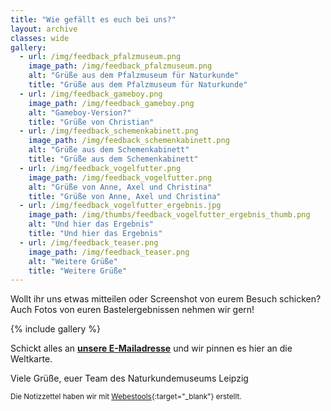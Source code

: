 ```yaml
---
title: "Wie gefällt es euch bei uns?"
layout: archive
classes: wide
gallery:
  - url: /img/feedback_pfalzmuseum.png
    image_path: /img/feedback_pfalzmuseum.png
    alt: "Grüße aus dem Pfalzmuseum für Naturkunde"
    title: "Grüße aus dem Pfalzmuseum für Naturkunde"
  - url: /img/feedback_gameboy.png
    image_path: /img/feedback_gameboy.png
    alt: "Gameboy-Version?"
    title: "Grüße von Christian"
  - url: /img/feedback_schemenkabinett.png
    image_path: /img/feedback_schemenkabinett.png
    alt: "Grüße aus dem Schemenkabinett"
    title: "Grüße aus dem Schemenkabinett"
  - url: /img/feedback_vogelfutter.png
    image_path: /img/feedback_vogelfutter.png
    alt: "Grüße von Anne, Axel und Christina"
    title: "Grüße von Anne, Axel und Christina"
  - url: /img/feedback_vogelfutter_ergebnis.jpg
    image_path: /img/thumbs/feedback_vogelfutter_ergebnis_thumb.png
    alt: "Und hier das Ergebnis"
    title: "Und hier das Ergebnis"
  - url: /img/feedback_teaser.png
    image_path: /img/feedback_teaser.png
    alt: "Weitere Grüße"
    title: "Weitere Grüße"
---
```

Wollt ihr uns etwas mitteilen oder Screenshot von eurem Besuch schicken? Auch Fotos von euren Bastelergebnissen nehmen wir gern!

{% include gallery %}

Schickt alles an **[unsere E-Mailadresse](mailto:service.naturkundemuseum@leipzig.de)** und wir pinnen es hier an die Weltkarte.

Viele Grüße,
euer Team des Naturkundemuseums Leipzig

<small>Die Notizzettel haben wir mit [Webestools](http://www.webestools.com/post-it-generator-free-web20-image-bloc-notes-post-it-text-generator-online.html){:target="_blank"} erstellt.</small>
